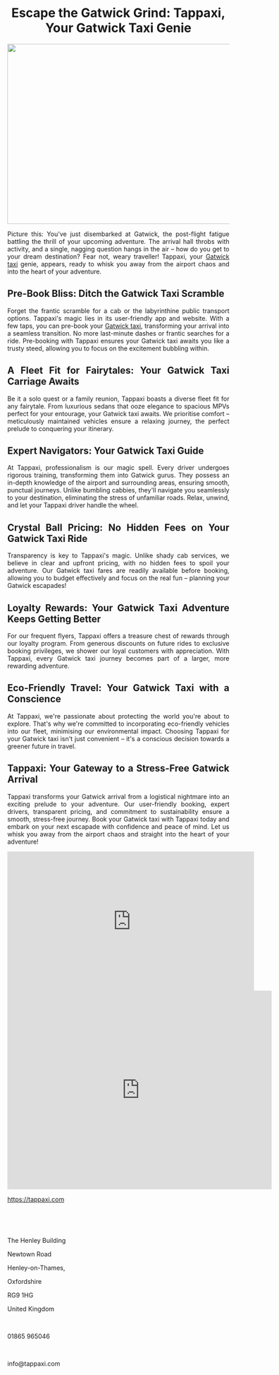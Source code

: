 <h1 style="text-align: center;">Escape the Gatwick Grind: Tappaxi, Your Gatwick Taxi Genie</h1>
<p><a href="https://tappaxi.com"><img style="display: block; margin-left: auto; margin-right: auto;" src="https://media.istockphoto.com/id/1352121743/photo/elegant-female-passenger-getting-out-of-taxi.jpg?s=612x612&amp;w=0&amp;k=20&amp;c=9HiUKQZwYWWlSw0NImTCvuvVYXixLO8gVnOXg01latM=" alt="" width="612" height="408" /></a></p>
<p style="text-align: justify;">Picture this: You've just disembarked at Gatwick, the post-flight fatigue battling the thrill of your upcoming adventure. The arrival hall throbs with activity, and a single, nagging question hangs in the air &ndash; how do you get to your dream destination? Fear not, weary traveller! Tappaxi, your <a href="https://tappaxi.com">Gatwick taxi</a> genie, appears, ready to whisk you away from the airport chaos and into the heart of your adventure.</p>
<h2 style="text-align: justify;">Pre-Book Bliss: Ditch the Gatwick Taxi Scramble</h2>
<p style="text-align: justify;">Forget the frantic scramble for a cab or the labyrinthine public transport options. Tappaxi's magic lies in its user-friendly app and website. With a few taps, you can pre-book your <a href="https://tappaxi.com">Gatwick taxi</a>, transforming your arrival into a seamless transition. No more last-minute dashes or frantic searches for a ride. Pre-booking with Tappaxi ensures your Gatwick taxi awaits you like a trusty steed, allowing you to focus on the excitement bubbling within.</p>
<h2 style="text-align: justify;">A Fleet Fit for Fairytales: Your Gatwick Taxi Carriage Awaits</h2>
<p style="text-align: justify;">Be it a solo quest or a family reunion, Tappaxi boasts a diverse fleet fit for any fairytale. From luxurious sedans that ooze elegance to spacious MPVs perfect for your entourage, your Gatwick taxi awaits. We prioritise comfort &ndash; meticulously maintained vehicles ensure a relaxing journey, the perfect prelude to conquering your itinerary.</p>
<h2 style="text-align: justify;">Expert Navigators: Your Gatwick Taxi Guide</h2>
<p style="text-align: justify;">At Tappaxi, professionalism is our magic spell. Every driver undergoes rigorous training, transforming them into Gatwick gurus. They possess an in-depth knowledge of the airport and surrounding areas, ensuring smooth, punctual journeys. Unlike bumbling cabbies, they'll navigate you seamlessly to your destination, eliminating the stress of unfamiliar roads. Relax, unwind, and let your Tappaxi driver handle the wheel.</p>
<h2 style="text-align: justify;">Crystal Ball Pricing: No Hidden Fees on Your Gatwick Taxi Ride</h2>
<p style="text-align: justify;">Transparency is key to Tappaxi's magic. Unlike shady cab services, we believe in clear and upfront pricing, with no hidden fees to spoil your adventure. Our Gatwick taxi fares are readily available before booking, allowing you to budget effectively and focus on the real fun &ndash; planning your Gatwick escapades!</p>
<h2 style="text-align: justify;">Loyalty Rewards: Your Gatwick Taxi Adventure Keeps Getting Better</h2>
<p style="text-align: justify;">For our frequent flyers, Tappaxi offers a treasure chest of rewards through our loyalty program. From generous discounts on future rides to exclusive booking privileges, we shower our loyal customers with appreciation. With Tappaxi, every Gatwick taxi journey becomes part of a larger, more rewarding adventure.</p>
<h2 style="text-align: justify;">Eco-Friendly Travel: Your Gatwick Taxi with a Conscience</h2>
<p style="text-align: justify;">At Tappaxi, we're passionate about protecting the world you're about to explore. That's why we're committed to incorporating eco-friendly vehicles into our fleet, minimising our environmental impact. Choosing Tappaxi for your Gatwick taxi isn't just convenient &ndash; it's a conscious decision towards a greener future in travel.</p>
<h2 style="text-align: justify;">Tappaxi: Your Gateway to a Stress-Free Gatwick Arrival</h2>
<p style="text-align: justify;">Tappaxi transforms your Gatwick arrival from a logistical nightmare into an exciting prelude to your adventure. Our user-friendly booking, expert drivers, transparent pricing, and commitment to sustainability ensure a smooth, stress-free journey. Book your Gatwick taxi with Tappaxi today and embark on your next escapade with confidence and peace of mind. Let us whisk you away from the airport chaos and straight into the heart of your adventure!</p>
<p style="text-align: justify;"><iframe title="YouTube video player" src="https://www.youtube.com/embed/qPXYPrui5Mo?si=lgUb2n1hM9qaIKew" width="560" height="315" frameborder="0" allowfullscreen="allowfullscreen"></iframe> <iframe style="border: 0;" src="https://www.google.com/maps/embed?pb=!1m14!1m8!1m3!1d9928.600295682285!2d-0.8950264!3d51.5288072!3m2!1i1024!2i768!4f13.1!3m3!1m2!1s0x48768f9490909bfd%3A0xb53197fb77c21ce0!2sTappAXI%20Airport%20Taxi!5e0!3m2!1sen!2suk!4v1716836911227!5m2!1sen!2suk" width="600" height="450" allowfullscreen="allowfullscreen"></iframe></p>
<p style="text-align: justify;"><a href="https://tappaxi.com">https://tappaxi.com</a></p>
<p style="text-align: justify;">&nbsp;</p>
<p style="text-align: justify;">&nbsp;</p>
<p style="text-align: justify;">The Henley Building</p>
<p style="text-align: justify;">Newtown Road</p>
<p style="text-align: justify;">Henley-on-Thames,</p>
<p style="text-align: justify;">Oxfordshire</p>
<p style="text-align: justify;">RG9 1HG</p>
<p style="text-align: justify;">United Kingdom</p>
<p style="text-align: justify;">&nbsp;</p>
<p style="text-align: justify;">01865 965046</p>
<p style="text-align: justify;">&nbsp;</p>
<p style="text-align: justify;">info@tappaxi.com</p>
